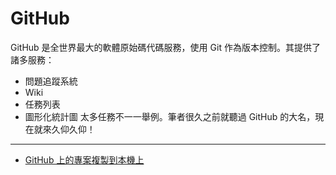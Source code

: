 GitHub
===========================

GitHub 是全世界最大的軟體原始碼代碼服務，使用 Git 作為版本控制。其提供了諸多服務：
* 問題追蹤系統
* Wiki
* 任務列表
* 圖形化統計圖
太多任務不一一舉例。筆者很久之前就聽過 GitHub 的大名，現在就來久仰久仰！


* * *
* [GitHub 上的專案複製到本機上](1_GitHub_To_Local.md "GitHub 上的專案複製到本機上")